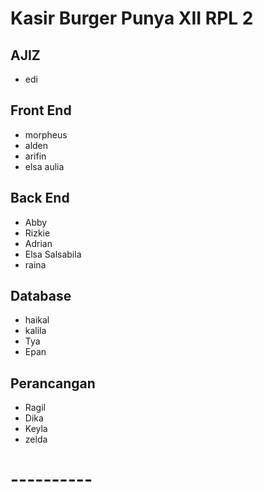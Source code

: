 # Kasir Burger Punya XII RPL 2

## AJIZ
- edi

## Front End
- morpheus
- alden
- arifin
- elsa aulia

## Back End
- Abby
- Rizkie
- Adrian 
- Elsa Salsabila
- raina

## Database
- haikal
- kalila
- Tya
- Epan

## Perancangan 
- Ragil
- Dika
- Keyla
- zelda

# ---------- #
